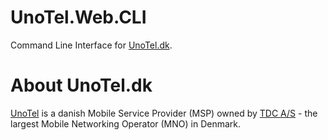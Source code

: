 # UnoTel.Web.CLI
Command Line Interface for [UnoTel.dk](https://www.unotel.dk).

About UnoTel.dk
=======================
[UnoTel](https://www.unotel.dk) is a danish Mobile Service Provider (MSP) owned by [TDC A/S](https://tdc.dk) - the largest Mobile Networking Operator (MNO) in Denmark.
